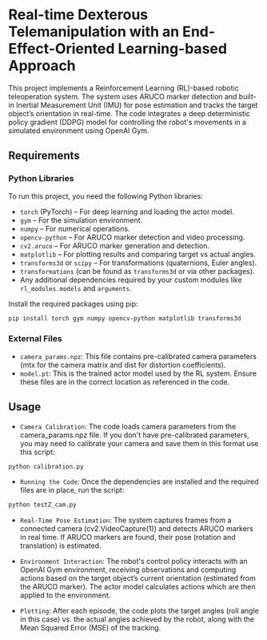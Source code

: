 # Real-time Dexterous Telemanipulation with an End-Effect-Oriented  Learning-based Approach

This project implements a Reinforcement Learning (RL)-based robotic teleoperation system. The system uses ARUCO marker detection and built-in Inertial Measurement Unit (IMU) for pose estimation and tracks the target object’s orientation in real-time. The code integrates a deep deterministic policy gradient (DDPG) model for controlling the robot's movements in a simulated environment using OpenAI Gym.

## Requirements

### Python Libraries
To run this project, you need the following Python libraries:

- `torch` (PyTorch) – For deep learning and loading the actor model.
- `gym` – For the simulation environment.
- `numpy` – For numerical operations.
- `opencv-python` – For ARUCO marker detection and video processing.
- `cv2.aruco` – For ARUCO marker generation and detection.
- `matplotlib` – For plotting results and comparing target vs actual angles.
- `transforms3d` or `scipy` – For transformations (quaternions, Euler angles).
- `transformations` (can be found as `transforms3d` or via other packages).
- Any additional dependencies required by your custom modules like `rl_modules.models` and `arguments`.

Install the required packages using pip:

```bash
pip install torch gym numpy opencv-python matplotlib transforms3d
```

### External Files
- `camera_params.npz`: This file contains pre-calibrated camera parameters (mtx for the camera matrix and dist for distortion coefficients).
- `model.pt`: This is the trained actor model used by the RL system.
Ensure these files are in the correct location as referenced in the code.


## Usage

- `Camera Calibration`: The code loads camera parameters from the camera_params.npz file. If you don't have pre-calibrated parameters, you may need to calibrate your camera and save them in this format use this script:

```bash
python calibration.py
```

- `Running the Code`: Once the dependencies are installed and the required files are in place, run the script:

```bash
python testZ_cam.py
```

- `Real-Time Pose Estimation`: The system captures frames from a connected camera (cv2.VideoCapture(1)) and detects ARUCO markers in real time. If ARUCO markers are found, their pose (rotation and translation) is estimated.

- `Environment Interaction`: The robot's control policy interacts with an OpenAI Gym environment, receiving observations and computing actions based on the target object’s current orientation (estimated from the ARUCO marker). The actor model calculates actions which are then applied to the environment.

- `Plotting`: After each episode, the code plots the target angles (roll angle in this case) vs. the actual angles achieved by the robot, along with the Mean Squared Error (MSE) of the tracking.
